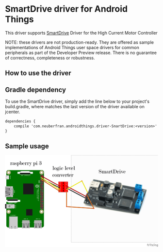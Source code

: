 # SmartDrive driver for Android Things

This driver supports [SmartDrive](http://www.mindsensors.com/rpi/76-smartdrive-high-current-motor-controller) Driver for the High Current Motor Controller

NOTE: these drivers are not production-ready. They are offered as sample implementations of Android Things user space drivers for common peripherals as part of the Developer Preview release. There is no guarantee of correctness, completeness or robustness.

## How to use the driver

## Gradle dependency

To use the SmartDrive driver, simply add the line below to your project's build.gradle, where <version> matches the last version of the driver available on jcenter.

```
dependencies {
    compile 'com.neuberfran.androidthings.driver-SnartDrive:<version>'
}
```

## Sample usage

![alt text](https://github.com/neuberfran/SmartDrive/blob/master/SmartDrive.png)
